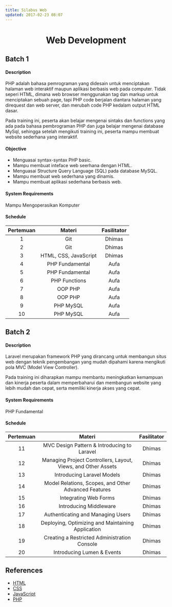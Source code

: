 ```yaml
---
title: Silabus Web
updated: 2017-02-23 08:07
---
```


<h1 style="text-align: center;"> Web Development </h1>

## Batch 1

#### Description				
PHP adalah bahasa pemrograman yang didesain untuk menciptakan halaman web interaktif maupun aplikasi berbasis web pada computer. Tidak seperi HTML, dimana web browser menggunakan tag dan markup untuk menciptakan sebuah page, tapi PHP code berjalan diantara halaman yang direquest dan web server, dan merubah code PHP kedalam output HTML dasar.																		

Pada training ini, peserta akan belajar mengenai sintaks dan functions yang ada pada bahasa pembrograman PHP dan juga belajar mengenai database MySql, sehingga setelah mengikuti training ini, peserta mampu membuat website sederhana yang interaktif.

#### Objective				
- Menguasai syntax-syntax PHP basic.				
- Mampu membuat inteface web seerhana dengan HTML.				
- Menguasai Structure Query Language (SQL) pada database MySQL.				
- Mampu membuat web sederhana yang dinamis.				
- Mampu membuat aplikasi sederhana berbasis web.				

#### System Requirements
Mampu Mengoperasikan Komputer

#### Schedule

| Pertemuan |         Materi        | Fasilitator |
|:---------:|:---------------------:|:-----------:|
|     1     |          Git          |    Dhimas   |
|     2     |          Git          |    Dhimas   |
|     3     | HTML, CSS, JavaScript |    Dhimas   |
|     4     |       PHP Fundamental |     Aufa    |
|     5     |       PHP Fundamental |     Aufa    |
|     6     |       PHP Functions   |     Aufa    |
|     7     |        OOP PHP        |     Aufa    |
|     8     |        OOP PHP        |     Aufa    |
|     9     |       PHP MySQL       |     Aufa    |
|     10    |       PHP MySQL       |     Aufa    |

<div class="divider"></div>

## Batch 2

#### Description
Laravel merupakan framework PHP yang dirancang untuk membangun situs web dengan teknik pengembangan yang mudah dipahami karena mengikuti pola MVC (Model View Controller).														

Pada training ini diharapkan mampu membantu meningkatkan kemampuan dan kinerja peserta dalam memperbaharui dan membangun website yang lebih mudah dan cepat, serta memiliki kinerja akses yang cepat.														

#### System Requirements
PHP Fundamental

#### Schedule											

| Pertemuan |                             Materi                            | Fasilitator |
|:---------:|:-------------------------------------------------------------:|:-----------:|
|     11    | MVC Design Pattern & Introducing to Laravel                   |    Dhimas   |
|     12    | Managing Project Controllers, Layout, Views, and Other Assets |    Dhimas   |
|     13    | Introducing Laravel Models                                    |    Dhimas   |
|     14    | Model Relations, Scopes, and Other Advanced Features          |    Dhimas   |
|     15    | Integrating Web Forms                                         |    Dhimas   |
|     16    | Introducing Middleware                                        |    Dhimas   |
|     17    | Authenticating and Managing Users                             |    Dhimas   |
|     18    | Deploying, Optimizing and Maintaining Application             |    Dhimas   |
|     19    | Creating a Restricted Administration Console                  |    Dhimas   |
|     20    | Introducing Lumen & Events                                    |    Dhimas   |

<div class="divider"></div>

## References
- [HTML](https://www.w3schools.com/html/default.asp)
- [CSS](https://www.w3schools.com/css/default.asp)
- [JavaScript](https://www.w3schools.com/js/default.asp)
- [PHP](https://www.w3schools.com/php/)
